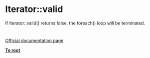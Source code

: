 # Iterator::valid





If Iterator::valid() returns false, the foreach() loop will be terminated.

  

#

[Official documentation page](https://www.php.net/manual/en/iterator.valid.php)

**[To root](/README.md)**